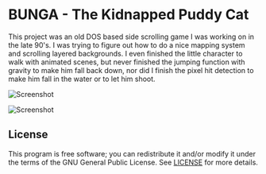 BUNGA - The Kidnapped Puddy Cat
===============================

This project was an old DOS based side scrolling game I was working on in
the late 90's. I was trying to figure out how to do a nice mapping system
and scrolling layered backgrounds. I even finished the little character
to walk with animated scenes, but never finished the jumping function with
gravity to make him fall back down, nor did I finish the pixel hit detection
to make him fall in the water or to let him shoot.

![Screenshot](https://www.brainscanmedia.com/github/bunga1.png)

![Screenshot](https://www.brainscanmedia.com/github/bunga2.png)

License
-------

This program is free software; you can redistribute it and/or modify it
under the terms of the GNU General Public License. See [LICENSE](LICENSE) for
more details.
